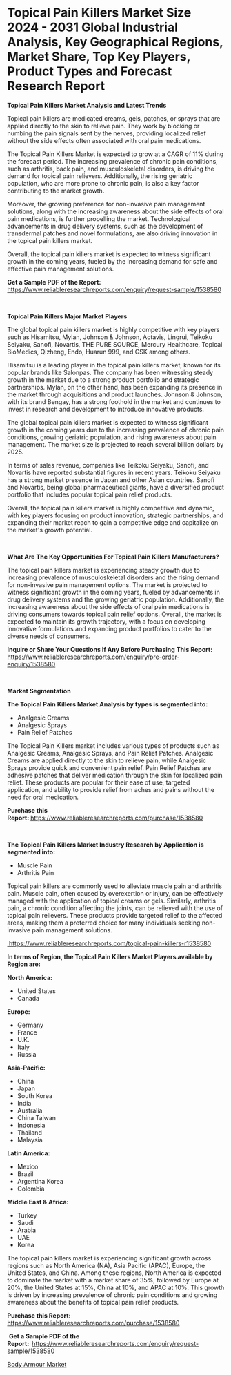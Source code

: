 <p><h1>Topical Pain Killers Market Size 2024 - 2031 Global Industrial Analysis, Key Geographical Regions, Market Share, Top Key Players, Product Types and Forecast Research Report</h1></p><p><strong>Topical Pain Killers Market Analysis and Latest Trends</strong></p>
<p><p>Topical pain killers are medicated creams, gels, patches, or sprays that are applied directly to the skin to relieve pain. They work by blocking or numbing the pain signals sent by the nerves, providing localized relief without the side effects often associated with oral pain medications.</p><p>The Topical Pain Killers Market is expected to grow at a CAGR of 11% during the forecast period. The increasing prevalence of chronic pain conditions, such as arthritis, back pain, and musculoskeletal disorders, is driving the demand for topical pain relievers. Additionally, the rising geriatric population, who are more prone to chronic pain, is also a key factor contributing to the market growth.</p><p>Moreover, the growing preference for non-invasive pain management solutions, along with the increasing awareness about the side effects of oral pain medications, is further propelling the market. Technological advancements in drug delivery systems, such as the development of transdermal patches and novel formulations, are also driving innovation in the topical pain killers market.</p><p>Overall, the topical pain killers market is expected to witness significant growth in the coming years, fueled by the increasing demand for safe and effective pain management solutions.</p></p>
<p><strong>Get a Sample PDF of the Report:&nbsp;</strong> <a href="https://www.reliableresearchreports.com/enquiry/request-sample/1538580">https://www.reliableresearchreports.com/enquiry/request-sample/1538580</a></p>
<p>&nbsp;</p>
<p><strong>Topical Pain Killers Major Market Players</strong></p>
<p><p>The global topical pain killers market is highly competitive with key players such as Hisamitsu, Mylan, Johnson & Johnson, Actavis, Lingrui, Teikoku Seiyaku, Sanofi, Novartis, THE PURE SOURCE, Mercury Healthcare, Topical BioMedics, Qizheng, Endo, Huarun 999, and GSK among others.</p><p>Hisamitsu is a leading player in the topical pain killers market, known for its popular brands like Salonpas. The company has been witnessing steady growth in the market due to a strong product portfolio and strategic partnerships. Mylan, on the other hand, has been expanding its presence in the market through acquisitions and product launches. Johnson & Johnson, with its brand Bengay, has a strong foothold in the market and continues to invest in research and development to introduce innovative products.</p><p>The global topical pain killers market is expected to witness significant growth in the coming years due to the increasing prevalence of chronic pain conditions, growing geriatric population, and rising awareness about pain management. The market size is projected to reach several billion dollars by 2025.</p><p>In terms of sales revenue, companies like Teikoku Seiyaku, Sanofi, and Novartis have reported substantial figures in recent years. Teikoku Seiyaku has a strong market presence in Japan and other Asian countries. Sanofi and Novartis, being global pharmaceutical giants, have a diversified product portfolio that includes popular topical pain relief products.</p><p>Overall, the topical pain killers market is highly competitive and dynamic, with key players focusing on product innovation, strategic partnerships, and expanding their market reach to gain a competitive edge and capitalize on the market's growth potential.</p></p>
<p>&nbsp;</p>
<p><strong>What Are The Key Opportunities For Topical Pain Killers Manufacturers?</strong></p>
<p><p>The topical pain killers market is experiencing steady growth due to increasing prevalence of musculoskeletal disorders and the rising demand for non-invasive pain management options. The market is projected to witness significant growth in the coming years, fueled by advancements in drug delivery systems and the growing geriatric population. Additionally, the increasing awareness about the side effects of oral pain medications is driving consumers towards topical pain relief options. Overall, the market is expected to maintain its growth trajectory, with a focus on developing innovative formulations and expanding product portfolios to cater to the diverse needs of consumers.</p></p>
<p><strong>Inquire or Share Your Questions If Any Before Purchasing This Report:</strong> <a href="https://www.reliableresearchreports.com/enquiry/pre-order-enquiry/1538580">https://www.reliableresearchreports.com/enquiry/pre-order-enquiry/1538580</a></p>
<p>&nbsp;</p>
<p><strong>Market Segmentation</strong></p>
<p><strong>The Topical Pain Killers Market Analysis by types is segmented into:</strong></p>
<p><ul><li>Analgesic Creams</li><li>Analgesic Sprays</li><li>Pain Relief Patches</li></ul></p>
<p><p>The Topical Pain Killers market includes various types of products such as Analgesic Creams, Analgesic Sprays, and Pain Relief Patches. Analgesic Creams are applied directly to the skin to relieve pain, while Analgesic Sprays provide quick and convenient pain relief. Pain Relief Patches are adhesive patches that deliver medication through the skin for localized pain relief. These products are popular for their ease of use, targeted application, and ability to provide relief from aches and pains without the need for oral medication.</p></p>
<p><strong>Purchase this Report:&nbsp;</strong><a href="https://www.reliableresearchreports.com/purchase/1538580">https://www.reliableresearchreports.com/purchase/1538580</a></p>
<p>&nbsp;</p>
<p><strong>The Topical Pain Killers Market Industry Research by Application is segmented into:</strong></p>
<p><ul><li>Muscle Pain</li><li>Arthritis Pain</li></ul></p>
<p><p>Topical pain killers are commonly used to alleviate muscle pain and arthritis pain. Muscle pain, often caused by overexertion or injury, can be effectively managed with the application of topical creams or gels. Similarly, arthritis pain, a chronic condition affecting the joints, can be relieved with the use of topical pain relievers. These products provide targeted relief to the affected areas, making them a preferred choice for many individuals seeking non-invasive pain management solutions.</p></p>
<p><a href="https://www.reliableresearchreports.com/topical-pain-killers-r1538580">&nbsp;https://www.reliableresearchreports.com/topical-pain-killers-r1538580</a></p>
<p><strong>In terms of Region, the Topical Pain Killers Market Players available by Region are:</strong></p>
<p>
    <p> <strong> North America: </strong>
        <ul>
            <li>United States</li>
            <li>Canada</li>
        </ul>
        </p> 
    <p> <strong> Europe: </strong>
        <ul>
            <li>Germany</li>
            <li>France</li>
            <li>U.K.</li>
            <li>Italy</li>
            <li>Russia</li>
        </ul>
        </p> 
    <p> <strong> Asia-Pacific: </strong>
        <ul>
            <li>China</li>
            <li>Japan</li>
            <li>South Korea</li>
            <li>India</li>
            <li>Australia</li>
            <li>China Taiwan</li>
            <li>Indonesia</li>
            <li>Thailand</li>
            <li>Malaysia</li>
        </ul>
        </p> 
    <p> <strong> Latin America: </strong>
        <ul>
            <li>Mexico</li>
            <li>Brazil</li>
            <li>Argentina Korea</li>
            <li>Colombia</li>
        </ul>
        </p> 
    <p> <strong> Middle East & Africa: </strong>
        <ul>
            <li>Turkey</li>
            <li>Saudi</li>
            <li>Arabia</li>
            <li>UAE</li>
            <li>Korea</li>
        </ul>
    </p>
    </p>
<p><p>The topical pain killers market is experiencing significant growth across regions such as North America (NA), Asia Pacific (APAC), Europe, the United States, and China. Among these regions, North America is expected to dominate the market with a market share of 35%, followed by Europe at 20%, the United States at 15%, China at 10%, and APAC at 10%. This growth is driven by increasing prevalence of chronic pain conditions and growing awareness about the benefits of topical pain relief products.</p></p>
<p><strong>Purchase this Report: </strong><a href="https://www.reliableresearchreports.com/purchase/1538580">https://www.reliableresearchreports.com/purchase/1538580</a></p>
<p>&nbsp;<strong>Get a Sample PDF of the Report:&nbsp;&nbsp;</strong><a href="https://www.reliableresearchreports.com/enquiry/request-sample/1538580">https://www.reliableresearchreports.com/enquiry/request-sample/1538580</a></p>
<p><strong></strong></p>
<p><p><a href="https://www.linkedin.com/pulse/body-armour-market-segmentation-geographical-regions-4cojc?trackingId=FzdjYTqUR1GJjkosCMtbSg%3D%3D">Body Armour Market</a></p></p>